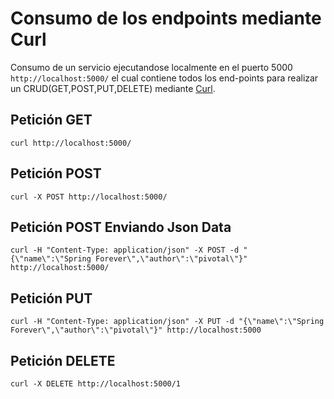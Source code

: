 # Consumo de los endpoints mediante Curl

Consumo de un servicio ejecutandose localmente en el puerto 5000 `http://localhost:5000/` el cual contiene todos los end-points para realizar un CRUD(GET,POST,PUT,DELETE) mediante [Curl](https://curl.se/).

## Petición GET
`curl http://localhost:5000/`

## Petición POST
`curl -X POST http://localhost:5000/`

## Petición POST Enviando Json Data
`curl -H "Content-Type: application/json" -X POST -d "{\"name\":\"Spring Forever\",\"author\":\"pivotal\"}" http://localhost:5000/`

## Petición PUT
`curl -H "Content-Type: application/json" -X PUT -d "{\"name\":\"Spring Forever\",\"author\":\"pivotal\"}" http://localhost:5000`

## Petición DELETE
`curl -X DELETE http://localhost:5000/1`